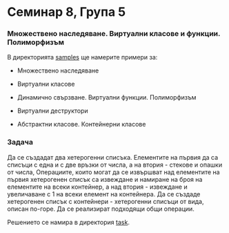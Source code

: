 # Семинар 8, Група 5

### Множествено наследяване. Виртуални класове и функции. Полиморфизъм

В директорията [samples](./samples) ще намерите примери за:

- Множествено наследяване

- Виртуални класове

- Динамично свързване. Виртуални функции. Полиморфизъм

- Виртуални деструктори

- Абстрактни класове. Контейнерни класове

### Задача
Да се създадат два хетерогенни списъка. Елементите на първия да са списъци с една и с две връзки от числа, а на втория - стекове и опашки от числа, Операциите, които могат да се извършват над елементите на първия хетерогенен списък са извеждане и намиране на броя на елементите на всеки контейнер, а над втория - извеждане и увеличаване с 1 на всеки елемент на контейнера. Да се създаде хетерогенен списък с контейнери - хетерогенни списъци от вида, описан по-горе. Да се реализират подходящи общи операции.

Решението се намира в директория [task](./task).
